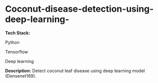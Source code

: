# Coconut-disease-detection-using-deep-learning-

**Tech Stack:**

Python

Tensorflow

Deep learning

**Description:**
Detect coconut leaf disease using deep learning model (Densenet169).


